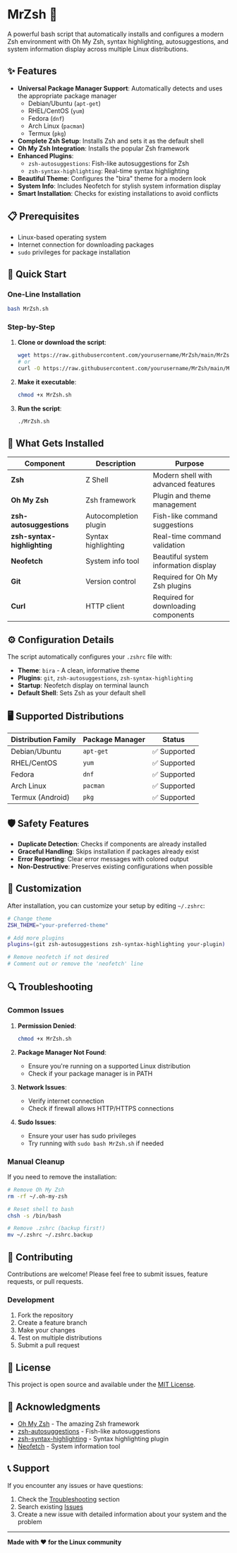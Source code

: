 # MrZsh 🚀

A powerful bash script that automatically installs and configures a modern Zsh environment with Oh My Zsh, syntax highlighting, autosuggestions, and system information display across multiple Linux distributions.

## ✨ Features

- **Universal Package Manager Support**: Automatically detects and uses the appropriate package manager
  - Debian/Ubuntu (`apt-get`)
  - RHEL/CentOS (`yum`)
  - Fedora (`dnf`)
  - Arch Linux (`pacman`)
  - Termux (`pkg`)
- **Complete Zsh Setup**: Installs Zsh and sets it as the default shell
- **Oh My Zsh Integration**: Installs the popular Zsh framework
- **Enhanced Plugins**:
  - `zsh-autosuggestions`: Fish-like autosuggestions for Zsh
  - `zsh-syntax-highlighting`: Real-time syntax highlighting
- **Beautiful Theme**: Configures the "bira" theme for a modern look
- **System Info**: Includes Neofetch for stylish system information display
- **Smart Installation**: Checks for existing installations to avoid conflicts

## 📋 Prerequisites

- Linux-based operating system
- Internet connection for downloading packages
- `sudo` privileges for package installation

## 🚀 Quick Start

### One-Line Installation

```bash
bash MrZsh.sh
```

### Step-by-Step

1. **Clone or download the script**:
   ```bash
   wget https://raw.githubusercontent.com/yourusername/MrZsh/main/MrZsh.sh
   # or
   curl -O https://raw.githubusercontent.com/yourusername/MrZsh/main/MrZsh.sh
   ```

2. **Make it executable**:
   ```bash
   chmod +x MrZsh.sh
   ```

3. **Run the script**:
   ```bash
   ./MrZsh.sh
   ```

## 🔧 What Gets Installed

| Component | Description | Purpose |
|-----------|-------------|---------|
| **Zsh** | Z Shell | Modern shell with advanced features |
| **Oh My Zsh** | Zsh framework | Plugin and theme management |
| **zsh-autosuggestions** | Autocompletion plugin | Fish-like command suggestions |
| **zsh-syntax-highlighting** | Syntax highlighting | Real-time command validation |
| **Neofetch** | System info tool | Beautiful system information display |
| **Git** | Version control | Required for Oh My Zsh plugins |
| **Curl** | HTTP client | Required for downloading components |

## ⚙️ Configuration Details

The script automatically configures your `.zshrc` file with:

- **Theme**: `bira` - A clean, informative theme
- **Plugins**: `git`, `zsh-autosuggestions`, `zsh-syntax-highlighting`
- **Startup**: Neofetch display on terminal launch
- **Default Shell**: Sets Zsh as your default shell

## 🖥️ Supported Distributions

| Distribution Family | Package Manager | Status |
|-------------------|-----------------|--------|
| Debian/Ubuntu | `apt-get` | ✅ Supported |
| RHEL/CentOS | `yum` | ✅ Supported |
| Fedora | `dnf` | ✅ Supported |
| Arch Linux | `pacman` | ✅ Supported |
| Termux (Android) | `pkg` | ✅ Supported |

## 🛡️ Safety Features

- **Duplicate Detection**: Checks if components are already installed
- **Graceful Handling**: Skips installation if packages already exist
- **Error Reporting**: Clear error messages with colored output
- **Non-Destructive**: Preserves existing configurations when possible

## 🎨 Customization

After installation, you can customize your setup by editing `~/.zshrc`:

```bash
# Change theme
ZSH_THEME="your-preferred-theme"

# Add more plugins
plugins=(git zsh-autosuggestions zsh-syntax-highlighting your-plugin)

# Remove neofetch if not desired
# Comment out or remove the 'neofetch' line
```

## 🔍 Troubleshooting

### Common Issues

1. **Permission Denied**:
   ```bash
   chmod +x MrZsh.sh
   ```

2. **Package Manager Not Found**:
   - Ensure you're running on a supported Linux distribution
   - Check if your package manager is in PATH

3. **Network Issues**:
   - Verify internet connection
   - Check if firewall allows HTTP/HTTPS connections

4. **Sudo Issues**:
   - Ensure your user has sudo privileges
   - Try running with `sudo bash MrZsh.sh` if needed

### Manual Cleanup

If you need to remove the installation:

```bash
# Remove Oh My Zsh
rm -rf ~/.oh-my-zsh

# Reset shell to bash
chsh -s /bin/bash

# Remove .zshrc (backup first!)
mv ~/.zshrc ~/.zshrc.backup
```

## 🤝 Contributing

Contributions are welcome! Please feel free to submit issues, feature requests, or pull requests.

### Development

1. Fork the repository
2. Create a feature branch
3. Make your changes
4. Test on multiple distributions
5. Submit a pull request

## 📝 License

This project is open source and available under the [MIT License](LICENSE).

## 🙏 Acknowledgments

- [Oh My Zsh](https://ohmyz.sh/) - The amazing Zsh framework
- [zsh-autosuggestions](https://github.com/zsh-users/zsh-autosuggestions) - Fish-like autosuggestions
- [zsh-syntax-highlighting](https://github.com/zsh-users/zsh-syntax-highlighting) - Syntax highlighting plugin
- [Neofetch](https://github.com/dylanaraps/neofetch) - System information tool

## 📞 Support

If you encounter any issues or have questions:

1. Check the [Troubleshooting](#-troubleshooting) section
2. Search existing [Issues](https://github.com/yourusername/MrZsh/issues)
3. Create a new issue with detailed information about your system and the problem

---

**Made with ❤️ for the Linux community**
